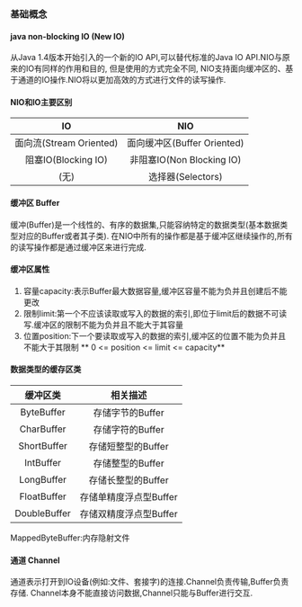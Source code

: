 ### 基础概念
#### java non-blocking IO (New IO)
从Java 1.4版本开始引入的一个新的IO API,可以替代标准的Java IO API.NIO与原来的IO有同样的作用和目的,
但是使用的方式完全不同, NIO支持面向缓冲区的、基于通道的IO操作.NIO将以更加高效的方式进行文件的读写操作.

#### NIO和IO主要区别
|IO                     | NIO    
| :-:                   | :-: 
面向流(Stream Oriented)  | 面向缓冲区(Buffer Oriented)    
阻塞IO(Blocking IO)      | 非阻塞IO(Non Blocking IO)    
(无)                    | 选择器(Selectors)  


#### 缓冲区 Buffer
缓冲(Buffer)是一个线性的、有序的数据集,只能容纳特定的数据类型(基本数据类型对应的Buffer或者其子类).
在NIO中所有的操作都是基于缓冲区继续操作的,所有的读写操作都是通过缓冲区来进行完成.

#### 缓冲区属性
1. 容量capacity:表示Buffer最大数据容量,缓冲区容量不能为负并且创建后不能更改
2. 限制limit:第一个不应该读取或写入的数据的索引,即位于limit后的数据不可读写.缓冲区的限制不能为负并且不能大于其容量
3. 位置position:下一个要读取或写入的数据的索引,缓冲区的位置不能为负并且不能大于其限制
** 0 <= position <= limit <= capacity**

#### 数据类型的缓存区类
|缓冲区类    | 相关描述    
| :-:       | :-: 
ByteBuffer  | 存储字节的Buffer
CharBuffer  | 存储字符的Buffer    
ShortBuffer | 存储短整型的Buffer 
IntBuffer   | 存储整型的Buffer
LongBuffer  | 存储长整型的Buffer
FloatBuffer | 存储单精度浮点型Buffer
DoubleBuffer| 存储双精度浮点型Buffer

MappedByteBuffer:内存隐射文件

#### 通道 Channel
通道表示打开到IO设备(例如:文件、套接字)的连接.Channel负责传输,Buffer负责存储.
Channel本身不能直接访问数据,Channel只能与Buffer进行交互.

